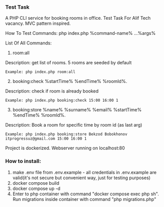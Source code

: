 ### Test Task 

A PHP CLI service for booking rooms in office. Test Task For Alif Tech vacancy.
MVC pattern inspired.

How To Test Commands: php index.php %command-name% ...%args%

List Of All Commands:

1. room:all

Description: get list of rooms. 5 rooms are seeded by default
    
    Example: php index.php room:all

2. booking:check %startTime% %endTime% %roomId%.
    
Description: check if room is already booked
    
    Example: php index.php booking:check 15:00 16:00 1
   
3. booking:store %name% %surname% %email% %startTime% %endTime% %roomId%. 

Description: Book a room for specific time by room id (as last arg)

    Example: php index.php booking:store Bekzod Bobokhonov itprogressuz@gmail.com 15:00 16:00 1


Project is dockerized. Webserver running on localhost:80

### How to install:
1. make .env file from .env.example - all credentials in .env.example are valid(it's not secure but convenient way, just for testing purposes)
2. docker compose build
3. docker compose up -d
4. Enter to php container with command "docker compose exec php sh". Run migrations inside container with command "php migrations.php"